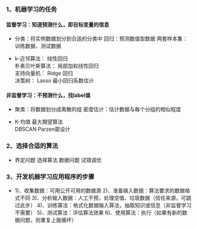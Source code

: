 ### 1、机器学习的任务
#### 监督学习：知道预测什么，即目标变量的信息
- 分类：将实例数据划分到合适的分类中
回归：预测数值型数据
两套样本集：训练数据、测试数据

- k-近邻算法：   线性回归　   
朴素贝叶斯算法：   局部加权线性回归   
支持向量机：   Ridge 回归   
决策树：   Lasso 最小回归系数估计

#### 非监督学习：不预测什么，找label值
- 聚类：将数据划分成离散的组
密度估计：估计数据与每个分组的相似程度

- K-均值   最大期望算法  
DBSCAN   Parzen窗设计 

### 2、选择合适的算法
- 界定问题
选择算法
数据问题
试错调优


### 3、开发机器学习应用程序的步骤
- 1)、收集数据：可用公开可用的数据源
2)、准备输入数据：算法要求的数据格式不同
3)、分析输入数据：人工干预，处理空值、垃圾数据（信任来源，可跳过此步）
4)、训练算法：格式化数据输入算法，抽取知识或信息（非监督学习不需要）
5)、测试算法：评估算法效果
6)、使用算法：执行（如果有新的数据问题，则重复上面循环）















